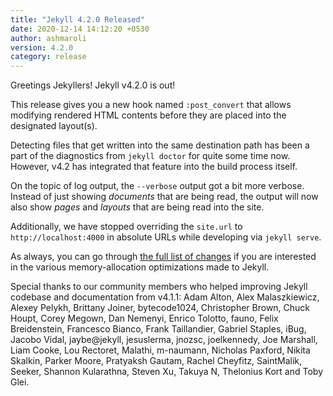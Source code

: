 ```yaml
---
title: "Jekyll 4.2.0 Released"
date: 2020-12-14 14:12:20 +0530
author: ashmaroli
version: 4.2.0
category: release
---
```


Greetings Jekyllers! Jekyll v4.2.0 is out!

This release gives you a new hook named `:post_convert` that allows modifying rendered HTML contents before they are
placed into the designated layout(s).

Detecting files that get written into the same destination path has been a part of the diagnostics from `jekyll doctor`
for quite some time now. However, v4.2 has integrated that feature into the build process itself.

On the topic of log output, the `--verbose` output got a bit more verbose. Instead of just showing *documents* that are
being read, the output will now also show *pages* and *layouts* that are being read into the site.

Additionally, we have stopped overriding the `site.url` to `http://localhost:4000` in absolute URLs while developing
via `jekyll serve`.

As always, you can go through [the full list of changes](/docs/history/#v4-2-0) if you are interested in the various
memory-allocation optimizations made to Jekyll.

Special thanks to our community members who helped improving Jekyll codebase and documentation from v4.1.1:
Adam Alton, Alex Malaszkiewicz, Alexey Pelykh, Brittany Joiner, bytecode1024, Christopher Brown, Chuck Houpt,
Corey Megown, Dan Nemenyi, Enrico Tolotto, fauno, Felix Breidenstein, Francesco Bianco, Frank Taillandier,
Gabriel Staples, iBug, Jacobo Vidal, jaybe@jekyll, jesuslerma, jnozsc, joelkennedy, Joe Marshall, Liam Cooke,
Lou Rectoret, Malathi, m-naumann, Nicholas Paxford, Nikita Skalkin, Parker Moore, Pratyaksh Gautam, Rachel Cheyfitz,
SaintMalik, Seeker, Shannon Kularathna, Steven Xu, Takuya N, Thelonius Kort and Toby Glei.

